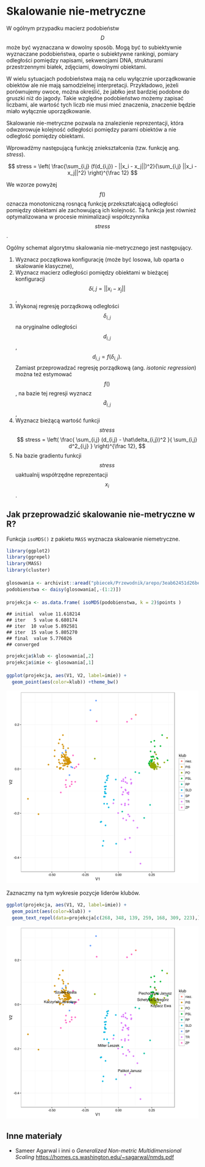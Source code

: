 # Skalowanie nie-metryczne

W ogólnym przypadku macierz podobieństw $$D$$ może być wyznaczana w dowolny sposób. Mogą być to subiektywnie wyznaczane podobieństwa, oparte o subiektywne rankingi, pomiary odległości pomiędzy napisami, sekwencjami DNA, strukturami przestrzennymi białek, zdjęciami, dowolnymi obiektami.

W wielu sytuacjach podobieństwa mają na celu wyłącznie uporządkowanie obiektów ale nie mają samodzielnej interpretacji. Przykładowo, jeżeli porównujemy owoce, można określić, że jabłko jest bardziej podobne do gruszki niż do jagody. Takie względne podobieństwo możemy zapisać liczbami, ale wartość tych liczb nie musi mieć znaczenia, znaczenie będzie miało wyłącznie uporządkowanie. 

Skalowanie nie-metryczne pozwala na znalezienie reprezentacji, która odwzorowuje kolejność odległości pomiędzy parami obiektów a nie odległość pomiędzy obiektami. 

Wprowadźmy następującą funkcję zniekształcenia (tzw. funkcję ang. *stress*).

$$
stress = \left( \frac{\sum_{i,j} (f(d_{i,j}) - ||x_i - x_j||)^2}{\sum_{i,j}  ||x_i - x_j||^2} \right)^{\frac 12}
$$

We wzorze powyżej $$f()$$ oznacza monotoniczną rosnącą funkcję przekształcającą odległości pomiędzy obiektami ale zachowującą ich kolejność. Ta funkcja jest również optymalizowana w procesie minimalizacji współczynnika $$stress$$.

Ogólny schemat algorytmu skalowania nie-metrycznego jest następujący.

1. Wyznacz początkowa konfigurację (może być losowa, lub oparta o skalowanie klasyczne),
2. Wyznacz macierz odległości pomiędzy obiektami w bieżącej konfiguracji $$\delta{i,j} = ||x_i - x_j||$$,
3. Wykonaj regresję porządkową odległości $$\delta_{i,j}$$ na oryginalne odległości $$d_{i,j}$$,
$$
d_{i,j} = f( \delta_{i,j} ).
$$
Zamiast przeprowadzać regresję porządkową (ang. *isotonic regression*) można też estymować $$f()$$, na bazie tej regresji wyznacz $$\hat d_{i,j}$$,
4. Wyznacz bieżącą wartość funkcji $$stress$$
$$
stress = \left( \frac{ \sum_{i,j} (d_{i,j} - \hat\delta_{i,j})^2 }{ \sum_{i,j} d^2_{i,j} } \right)^{\frac 12},
$$
5. Na bazie gradientu funkcji $$stress$$ uaktualnij współrzędne reprezentacji $$x_i$$. 


## Jak przeprowadzić skalowanie nie-metryczne w R?

Funkcja `isoMDS()` z pakietu `MASS` wyznacza skalowanie niemetryczne.


```r
library(ggplot2)
library(ggrepel)
library(MASS)
library(cluster)

glosowania <- archivist::aread("pbiecek/Przewodnik/arepo/3eab62451d26be6d14fe99dda69675ca")
podobienstwa <- daisy(glosowania[,-(1:2)])

projekcja <- as.data.frame( isoMDS(podobienstwa, k = 2)$points )
```

```
## initial  value 11.618214 
## iter   5 value 6.680174
## iter  10 value 5.892581
## iter  15 value 5.805270
## final  value 5.776026 
## converged
```

```r
projekcja$klub <- glosowania[,2]
projekcja$imie <- glosowania[,1]

ggplot(projekcja, aes(V1, V2, label=imie)) + 
  geom_point(aes(color=klub)) +theme_bw()
```

![plot of chunk glosowania3](figure/glosowania3-1.svg)

Zaznaczmy na tym wykresie pozycje liderów klubów.


```r
ggplot(projekcja, aes(V1, V2, label=imie)) + 
  geom_point(aes(color=klub)) +
  geom_text_repel(data=projekcja[c(268, 348, 139, 259, 168, 309, 223),]) +theme_bw()
```

![plot of chunk glosowania4](figure/glosowania4-1.svg)

## Inne materiały

* Sameer Agarwal i inni o *Generalized Non-metric Multidimensional Scaling* https://homes.cs.washington.edu/~sagarwal/nmds.pdf


